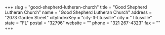+++
slug = "good-shepherd-lutheran-church"
title = "Good Shepherd Lutheran Church"
name = "Good Shepherd Lutheran Church"
address = "2073 Garden Street"
cityIndexKey = "city-fl-titusville"
city = "Titusville"
state = "FL"
postal = "32796"
website = ""
phone = "321 267-4323"
fax = ""
+++
